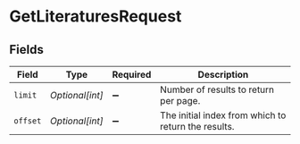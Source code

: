 # GetLiteraturesRequest


## Fields

| Field                                               | Type                                                | Required                                            | Description                                         |
| --------------------------------------------------- | --------------------------------------------------- | --------------------------------------------------- | --------------------------------------------------- |
| `limit`                                             | *Optional[int]*                                     | :heavy_minus_sign:                                  | Number of results to return per page.               |
| `offset`                                            | *Optional[int]*                                     | :heavy_minus_sign:                                  | The initial index from which to return the results. |